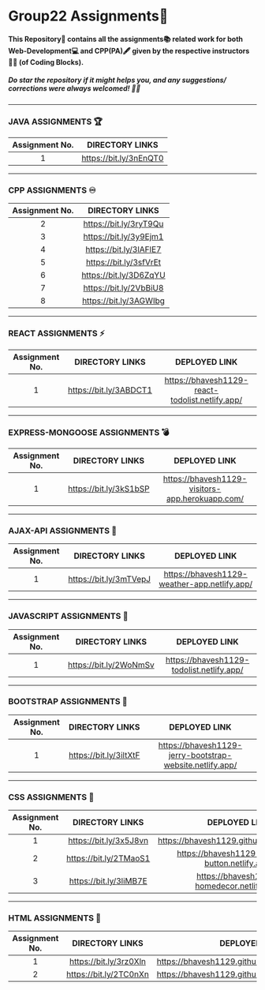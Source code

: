 # Group22 Assignments:bookmark_tabs:

#### This Repository📁 contains all the assignments:books: related work for both Web-Development:computer: and CPP(PA):fountain_pen: given by the respective instructors	:man_technologist: (of Coding Blocks).
##### Do star the repository if it might helps you, and any suggestions/ corrections were always welcomed! :slightly_smiling_face::wink:

<hr/>

### JAVA ASSIGNMENTS :trophy:
| Assignment No. | DIRECTORY LINKS |
| :---:   | :-: |
| 1 | https://bit.ly/3nEnQT0 |

<hr/>

### CPP ASSIGNMENTS :infinity:
| Assignment No. | DIRECTORY LINKS |
| :---:   | :-: |
| 2 | https://bit.ly/3ryT9Qu |
| 3 | https://bit.ly/3y9Ejm1 |
| 4 | https://bit.ly/3lAFlE7 |
| 5 | https://bit.ly/3sfVrEt |
| 6 | https://bit.ly/3D6ZqYU |
| 7 | https://bit.ly/2VbBiU8 |
| 8 | https://bit.ly/3AGWIbg |

<hr/>

### REACT ASSIGNMENTS :zap:
| Assignment No. | DIRECTORY LINKS | DEPLOYED LINK |
| :---:   | :-: | :-: |
| 1 | https://bit.ly/3ABDCT1 | https://bhavesh1129-react-todolist.netlify.app/ |

<hr />

### EXPRESS-MONGOOSE ASSIGNMENTS :bomb:
| Assignment No. | DIRECTORY LINKS | DEPLOYED LINK |
| :---:   | :-: | :-: |
| 1 | https://bit.ly/3kS1bSP | https://bhavesh1129-visitors-app.herokuapp.com/ |

<hr />

### AJAX-API ASSIGNMENTS :satellite:
| Assignment No. | DIRECTORY LINKS | DEPLOYED LINK |
| :---:   | :-: | :-: |
| 1 | https://bit.ly/3mTVepJ | https://bhavesh1129-weather-app.netlify.app/ |

<hr />

### JAVASCRIPT ASSIGNMENTS :rocket:
| Assignment No. | DIRECTORY LINKS | DEPLOYED LINK |
| :---:   | :-: | :-: |
| 1 | https://bit.ly/2WoNmSv | https://bhavesh1129-todolist.netlify.app/ |

<hr />

### BOOTSTRAP ASSIGNMENTS 🏹
| Assignment No. | DIRECTORY LINKS | DEPLOYED LINK |
| :---:   | :-: | :-: |
| 1 | https://bit.ly/3iltXtF | https://bhavesh1129-jerry-bootstrap-website.netlify.app/ |

<hr/>

### CSS ASSIGNMENTS :dart:
| Assignment No. | DIRECTORY LINKS | DEPLOYED LINK |
| :---:   | :-: | :-: |
| 1 | https://bit.ly/3x5J8vn | https://bhavesh1129.github.io/PhoneBook/ |
| 2 | https://bit.ly/2TMaoS1 | https://bhavesh1129-animated-button.netlify.app/ |
| 3 | https://bit.ly/3liMB7E | https://bhavesh1129-homedecor.netlify.app/ |

<hr/>

### HTML ASSIGNMENTS :jigsaw:
| Assignment No. | DIRECTORY LINKS | DEPLOYED LINK |
| :---:   | :-: | :-: |
| 1 | https://bit.ly/3rz0Xln | https://bhavesh1129.github.io/Web_Assignment1/ |
| 2 | https://bit.ly/2TC0nXn | https://bhavesh1129.github.io/Web_Assignment1/ |
